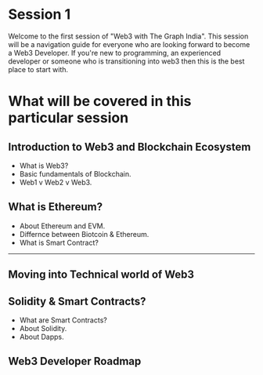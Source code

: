 # Session 1

Welcome to the first session of "Web3 with The Graph India". This session will be a navigation guide for everyone who are looking forward to become a Web3 Developer. If you're new to programming, an experienced developer or someone who is transitioning into web3 then this is the best place to start with.  

# What will be covered in this particular session


## Introduction to Web3 and Blockchain Ecosystem


- What is Web3?
- Basic fundamentals of Blockchain.
- Web1 v Web2 v Web3.


## What is Ethereum?

- About Ethereum and EVM.
- Differnce between Biotcoin & Ethereum.
- What is Smart Contract?

--- 

## Moving into Technical world of Web3 


## Solidity & Smart Contracts?

- What are Smart Contracts?
- About Solidity.
- About Dapps.


## Web3 Developer Roadmap


### 